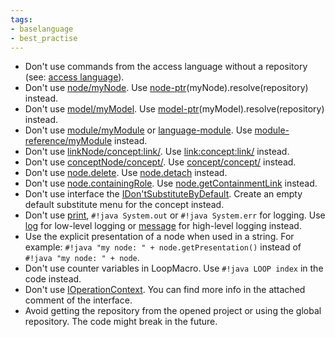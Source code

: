 ```yaml
---
tags:
- baselanguage
- best_practise
---
```


- Don't use commands from the access language without a repository (see: [access language](https://www.jetbrains.com/help/mps/smodel-language.html#accesslanguage)).
- Don't use [node/myNode](http://127.0.0.1:63320/node?ref=r%3A00000000-0000-4000-0000-011c89590301%28jetbrains.mps.lang.smodel.structure%29%2F1219352745532). Use [node-ptr](http://127.0.0.1:63320/node?ref=r%3A00000000-0000-4000-0000-011c89590301%28jetbrains.mps.lang.smodel.structure%29%2F7400021826774799413)(myNode).resolve(repository) instead.
- Don't use [model/myModel](http://127.0.0.1:63320/node?ref=r%3A00000000-0000-4000-0000-011c89590301%28jetbrains.mps.lang.smodel.structure%29%2F559557797393017698). Use [model-ptr](http://127.0.0.1:63320/node?ref=r%3A00000000-0000-4000-0000-011c89590301%28jetbrains.mps.lang.smodel.structure%29%2F1863527487546129879)(myModel).resolve(repository) instead.
- Don't use [module/myModule](http://127.0.0.1:63320/node?ref=r%3A00000000-0000-4000-0000-011c89590301%28jetbrains.mps.lang.smodel.structure%29%2F4040588429969021681) or [language-module](http://127.0.0.1:63320/node?ref=r%3A00000000-0000-4000-0000-011c89590301%28jetbrains.mps.lang.smodel.structure%29%2F4040588429969069898). Use [module-reference/myModule](http://127.0.0.1:63320/node?ref=r%3A00000000-0000-4000-0000-011c89590301%28jetbrains.mps.lang.smodel.structure%29%2F1678062499342629858) instead.
- Don't use [linkNode/concept:link/](http://127.0.0.1:63320/node?ref=r%3A00000000-0000-4000-0000-011c89590301%28jetbrains.mps.lang.smodel.structure%29%2F1226359078165). Use [link:concept:link/](http://127.0.0.1:63320/node?ref=r%3A00000000-0000-4000-0000-011c89590301%28jetbrains.mps.lang.smodel.structure%29%2F2644386474301421077) instead.
- Don't use [conceptNode/concept/](http://127.0.0.1:63320/node?ref=r%3A00000000-0000-4000-0000-011c89590301%28jetbrains.mps.lang.smodel.structure%29%2F1172424058054). Use [concept/concept/](http://127.0.0.1:63320/node?ref=r%3A00000000-0000-4000-0000-011c89590301%28jetbrains.mps.lang.smodel.structure%29%2F2644386474300074836) instead.
- Don't use [node.delete](http://127.0.0.1:63320/node?ref=r%3A00000000-0000-4000-0000-011c89590301%28jetbrains.mps.lang.smodel.structure%29%2F1140133623887). Use [node.detach](http://127.0.0.1:63320/node?ref=r%3A00000000-0000-4000-0000-011c89590301%28jetbrains.mps.lang.smodel.structure%29%2F1228341669568) instead.
- Don't use [node.containingRole](http://127.0.0.1:63320/node?ref=r%3A00000000-0000-4000-0000-011c89590301%28jetbrains.mps.lang.smodel.structure%29%2F1960721196051541146). Use [node.getContainmentLink](http://127.0.0.1:63320/node?ref=r%3A00000000-0000-4000-0000-011c89590301%28jetbrains.mps.lang.smodel.structure%29%2F7504436213544206332) instead.
- Don't use interface the [IDon'tSubstituteByDefault](http://127.0.0.1:63320/node?ref=r%3A00000000-0000-4000-0000-011c89590288%28jetbrains.mps.lang.core.structure%29%2F1835621062190663819). Create an empty default substitute menu for the concept instead.
- Don't use [print](http://127.0.0.1:63320/node?ref=r%3A00000000-0000-4000-0000-011c8959057f%28jetbrains.mps.baseLanguage.logging.structure%29%2F1168401810208), `#!java System.out` or `#!java System.err` for logging. Use [log](http://127.0.0.1:63320/node?ref=r%3A00000000-0000-4000-0000-011c8959057f%28jetbrains.mps.baseLanguage.logging.structure%29%2F2034914114981261497) for low-level logging or [message](http://127.0.0.1:63320/node?ref=r%3A00000000-0000-4000-0000-011c8959057f%28jetbrains.mps.baseLanguage.logging.structure%29%2F6332851714983831325) for high-level logging instead.
- Use the explicit presentation of a node when used in a string. For example: `#!java "my node: " + node.getPresentation()` instead of `#!java "my node: " + node`.
- Don't use counter variables in LoopMacro. Use `#!java LOOP index` in the code instead.
- Don't use [IOperationContext](http://127.0.0.1:63320/node?ref=6ed54515-acc8-4d1e-a16c-9fd6cfe951ea%2Fjava%3Ajetbrains.mps.smodel%28MPS.Core%2F%29%2F%7EIOperationContext). You can find more info in the attached comment of the interface.
- Avoid getting the repository from the opened project or using the global repository. The code might break in the future.